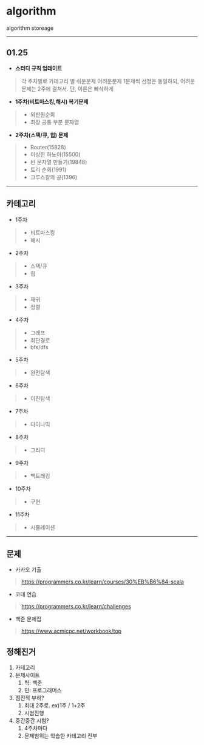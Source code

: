 # algorithm
algorithm storeage

---
## 01.25

- **스터디 규칙 업데이트**
> 각 주차별로 카테고리 별 쉬운문제 어려운문제 1문제씩 선정은 동일하되, 어려운 문제는 2주에 걸쳐서.
> 단, 이론은 빠삭하게

- **1주차(비트마스킹,해시) 복기문제**
> - 외판원순회
> - 최장 공통 부분 문자열

- **2주차(스택/큐, 힙) 문제**
> - Router(15828)
> - 이상한 하노이(15500)
> - 빈 문자열 만들기(19848)
> - 트리 순회(1991)
> - 크루스칼의 공(1396)

---

## 카테고리

- 1주차
> - 비트마스킹
> - 해시

- 2주차
> - 스택/큐
> - 힙

- 3주차
> - 재귀
> - 정렬

- 4주차
> - 그래프
> - 최단경로
> - bfs/dfs

- 5주차
> - 완전탐색

- 6주차
> - 이진탐색

- 7주차
> - 다이나믹

- 8주차
> - 그리디

- 9주차
> - 백트래킹

- 10주차
> - 구현

- 11주차
> - 시뮬레이션

---

## 문제

- 카카오 기출
> https://programmers.co.kr/learn/courses/30%EB%B6%84-scala

- 코테 연습
> https://programmers.co.kr/learn/challenges

- 백준 문제집
> https://www.acmicpc.net/workbook/top

## 정해진거

1. 카테고리
2. 문제사이트
   1. 헉: 백준
   2. 민: 프로그래머스
3. 점진적 부하?
   1. 최대 2주로. ex)1주 / 1+2주
   2. 시범진행
4. 중간중간 시험?
   1. 4주차마다
   2. 문제범위는 학습한 카테고리 전부
